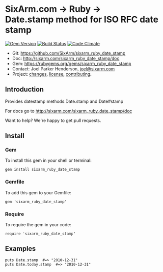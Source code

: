 # SixArm.com → Ruby → <br> Date.stamp method for ISO RFC date stamp

<!--header-open-->

[![Gem Version](https://badge.fury.io/rb/sixarm_ruby_date_stamp.svg)](http://badge.fury.io/rb/sixarm_ruby_date_stamp)
[![Build Status](https://travis-ci.org/SixArm/sixarm_ruby_date_stamp.png)](https://travis-ci.org/SixArm/sixarm_ruby_date_stamp)
[![Code Climate](https://api.codeclimate.com/v1/badges/efb60a9ecbf7e3450cd3/maintainability)](https://codeclimate.com/github/SixArm/sixarm_ruby_date_stamp/maintainability)

* Git: <https://github.com/SixArm/sixarm_ruby_date_stamp>
* Doc: <http://sixarm.com/sixarm_ruby_date_stamp/doc>
* Gem: <https://rubygems.org/gems/sixarm_ruby_date_stamp>
* Contact: Joel Parker Henderson, <joel@sixarm.com>
* Project: [changes](CHANGES.md), [license](LICENSE.md), [contributing](CONTRIBUTING.md).

<!--header-shut-->


## Introduction

Provides datestamp methods Date.stamp and Date#stamp

For docs go to <http://sixarm.com/sixarm_ruby_date_stamp/doc>

Want to help? We're happy to get pull requests.


<!--install-open-->

## Install

### Gem

To install this gem in your shell or terminal:

    gem install sixarm_ruby_date_stamp

### Gemfile

To add this gem to your Gemfile:

    gem 'sixarm_ruby_date_stamp'

### Require

To require the gem in your code:

    require 'sixarm_ruby_date_stamp'

<!--install-shut-->


## Examples

    puts Date.stamp  #=> "2010-12-31"
    puts Date.today.stamp  #=> "2010-12-31"

